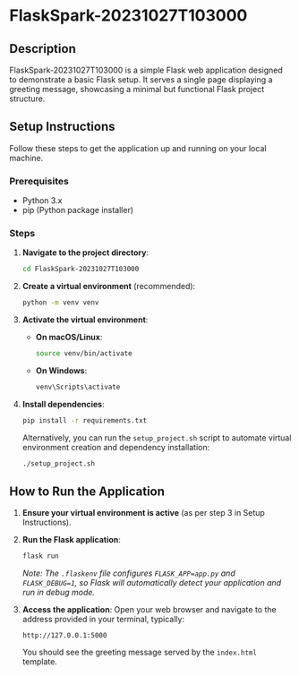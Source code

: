 # FlaskSpark-20231027T103000

## Description
FlaskSpark-20231027T103000 is a simple Flask web application designed to demonstrate a basic Flask setup. It serves a single page displaying a greeting message, showcasing a minimal but functional Flask project structure.

## Setup Instructions

Follow these steps to get the application up and running on your local machine.

### Prerequisites
*   Python 3.x
*   pip (Python package installer)

### Steps
1.  **Navigate to the project directory**:
    ```bash
    cd FlaskSpark-20231027T103000
    ```

2.  **Create a virtual environment** (recommended):
    ```bash
    python -m venv venv
    ```

3.  **Activate the virtual environment**:
    *   **On macOS/Linux**:
        ```bash
        source venv/bin/activate
        ```
    *   **On Windows**:
        ```bash
        venv\Scripts\activate
        ```

4.  **Install dependencies**:
    ```bash
    pip install -r requirements.txt
    ```
    Alternatively, you can run the `setup_project.sh` script to automate virtual environment creation and dependency installation:
    ```bash
    ./setup_project.sh
    ```

## How to Run the Application

1.  **Ensure your virtual environment is active** (as per step 3 in Setup Instructions).

2.  **Run the Flask application**:
    ```bash
    flask run
    ```
    *Note: The `.flaskenv` file configures `FLASK_APP=app.py` and `FLASK_DEBUG=1`, so Flask will automatically detect your application and run in debug mode.*

3.  **Access the application**:
    Open your web browser and navigate to the address provided in your terminal, typically:
    ```
    http://127.0.0.1:5000
    ```
    You should see the greeting message served by the `index.html` template.